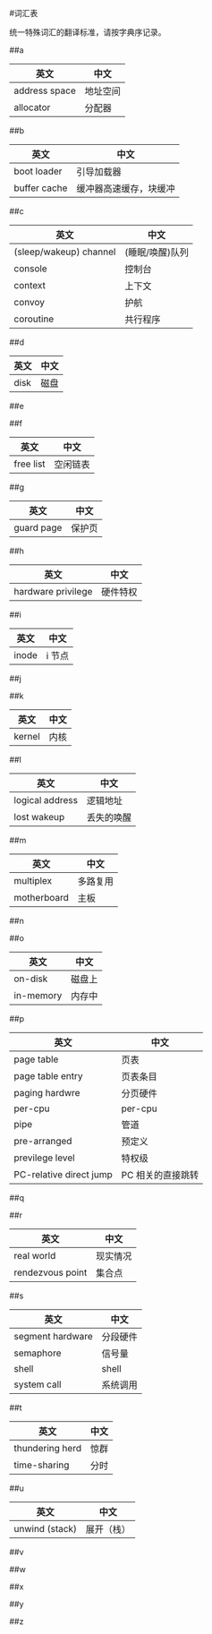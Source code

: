#词汇表

统一特殊词汇的翻译标准，请按字典序记录。

##a

| 英文 | 中文 |
|------|------|
|address space | 地址空间|
|allocator | 分配器|

##b

| 英文 | 中文 |
|------|------|
|boot loader | 引导加载器 |
| buffer cache | 缓冲器高速缓存，块缓冲 |

##c

| 英文 | 中文 |
|------|------|
|(sleep/wakeup) channel | (睡眠/唤醒)队列|
|console | 控制台|
|context | 上下文|
|convoy | 护航|
|coroutine | 共行程序|

##d

| 英文 | 中文 |
|------|------|
|disk | 磁盘|

##e

##f

| 英文 | 中文 |
|------|------|
|free list | 空闲链表|

##g

| 英文 | 中文 |
|------|------|
|guard page | 保护页|

##h

| 英文 | 中文 |
|------|------|
|hardware privilege | 硬件特权|

##i

| 英文 | 中文 |
| --- | -----|
| inode | i 节点 |

##j

##k

| 英文 | 中文 |
|------|------|
|kernel | 内核|

##l

| 英文 | 中文 |
|------|------|
|logical address | 逻辑地址|
|lost wakeup | 丢失的唤醒|

##m

| 英文 | 中文 |
|------|------|
|multiplex | 多路复用|
|motherboard | 主板 |

##n

##o

| 英文 | 中文 |
| ----|----|
| on-disk | 磁盘上|
| in-memory | 内存中|

##p

| 英文 | 中文 |
|------|------|
|page table | 页表|
|page table entry | 页表条目|
|paging hardwre | 分页硬件|
|per-cpu | per-cpu|
|pipe | 管道|
|pre-arranged | 预定义|
|previlege level | 特权级 |
|PC-relative direct jump | PC 相关的直接跳转 |

##q

##r

| 英文 | 中文 |
|------|------|
|real world | 现实情况|
|rendezvous point | 集合点|

##s

| 英文 | 中文 |
|------|------|
|segment hardware | 分段硬件|
|semaphore | 信号量|
|shell | shell|
|system call | 系统调用|

##t

| 英文 | 中文 |
|------|------|
|thundering herd | 惊群|
|time-sharing | 分时|

##u

| 英文 | 中文 |
|------|------|
|unwind (stack) | 展开（栈）|

##v

##w

##x

##y

##z


